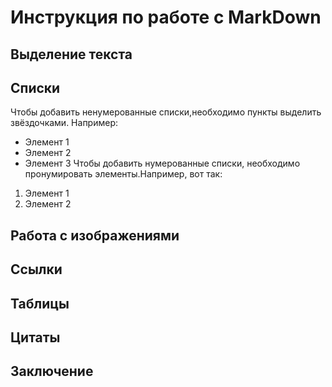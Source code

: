 # Инструкция по работе с MarkDown
## Выделение текста
## Списки

Чтобы добавить ненумерованные списки,необходимо пункты выделить звёздочками. Например: 
* Элемент 1
* Элемент 2
* Элемент 3
Чтобы добавить нумерованные списки, необходимо пронумировать элементы.Например, вот так:
1. Элемент 1
2. Элемент 2

## Работа с изображениями 
## Ссылки
## Таблицы
## Цитаты
## Заключение